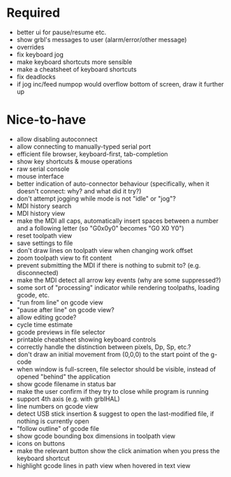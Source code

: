 # Required

 * better ui for pause/resume etc.
 * show grbl's messages to user (alarm/error/other message)
 * overrides
 * fix keyboard jog
 * make keyboard shortcuts more sensible
 * make a cheatsheet of keyboard shortcuts
 * fix deadlocks
 * if jog inc/feed numpop would overflow bottom of screen, draw it further up

# Nice-to-have

 * allow disabling autoconnect
 * allow connecting to manually-typed serial port
 * efficient file browser, keyboard-first, tab-completion
 * show key shortcuts & mouse operations
 * raw serial console
 * mouse interface
 * better indication of auto-connector behaviour (specifically, when it doesn't connect: why? and what did it try?)
 * don't attempt jogging while mode is not "idle" or "jog"?
 * MDI history search
 * MDI history view
 * make the MDI all caps, automatically insert spaces between a number and a following letter (so "G0x0y0" becomes "G0 X0 Y0")
 * reset toolpath view
 * save settings to file
 * don't draw lines on toolpath view when changing work offset
 * zoom toolpath view to fit content
 * prevent submitting the MDI if there is nothing to submit to? (e.g. disconnected)
 * make the MDI detect all arrow key events (why are some suppressed?)
 * some sort of "processing" indicator while rendering toolpaths, loading gcode, etc.
 * "run from line" on gcode view
 * "pause after line" on gcode view?
 * allow editing gcode?
 * cycle time estimate
 * gcode previews in file selector
 * printable cheatsheet showing keyboard controls
 * correctly handle the distinction between pixels, Dp, Sp, etc.?
 * don't draw an initial movement from (0,0,0) to the start point of the g-code
 * when window is full-screen, file selector should be visible, instead of opened "behind" the application
 * show gcode filename in status bar
 * make the user confirm if they try to close while program is running
 * support 4th axis (e.g. with grblHAL)
 * line numbers on gcode view
 * detect USB stick insertion & suggest to open the last-modified file, if nothing is currently open
 * "follow outline" of gcode file
 * show gcode bounding box dimensions in toolpath view
 * icons on buttons
 * make the relevant button show the click animation when you press the keyboard shortcut
 * highlight gcode lines in path view when hovered in text view

